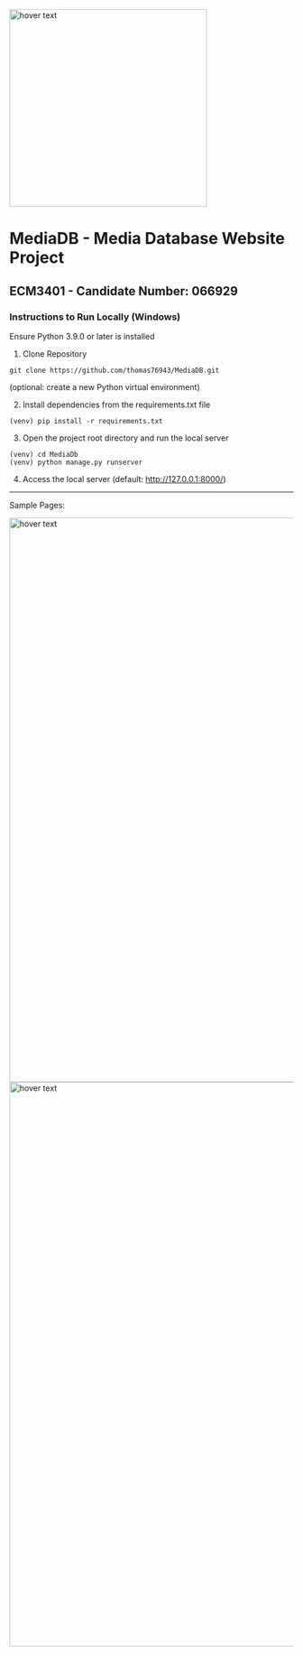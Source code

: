 <img src="https://mediadb-bucket.s3.amazonaws.com/media/logoNew.png" width="350" title="hover text">



# MediaDB - Media Database Website Project
## ECM3401 - Candidate Number: 066929

### Instructions to Run Locally (Windows)

Ensure Python 3.9.0 or later is installed

1. Clone Repository

```
git clone https://github.com/thomas76943/MediaDB.git
```

(optional: create a new Python virtual environment)

2. Install dependencies from the requirements.txt file
```
(venv) pip install -r requirements.txt
```



3. Open the project root directory and run the local server
```
(venv) cd MediaDb
(venv) python manage.py runserver
```


4. Access the local server (default: http://127.0.0.1:8000/)

<hr>

Sample Pages:

<img src="https://mediadb-bucket.s3-us-west-2.amazonaws.com/extraImages/Sample1.png" width="1000" title="hover text">

<img src="https://mediadb-bucket.s3-us-west-2.amazonaws.com/extraImages/Sample2.png" width="1000" title="hover text">


